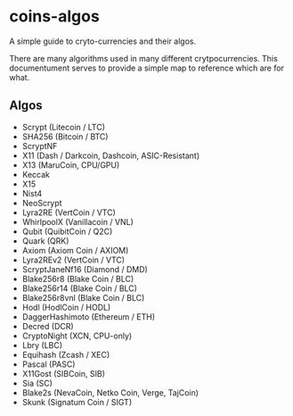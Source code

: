 # coins-algos

A simple guide to cryto-currencies and their algos.

There are many algorithms used in many different crytpocurrencies. This documentument serves to provide a simple map to reference which are for what. 

## Algos

- Scrypt (Litecoin / LTC)
- SHA256 (Bitcoin / BTC)
- ScryptNF
- X11 (Dash / Darkcoin, Dashcoin, ASIC-Resistant)
- X13 (MaruCoin, CPU/GPU)
- Keccak
- X15
- Nist4
- NeoScrypt
- Lyra2RE (VertCoin / VTC)
- WhirlpoolX (Vanillacoin / VNL)
- Qubit (QuibitCoin / Q2C)
- Quark (QRK)
- Axiom (Axiom Coin / AXIOM)
- Lyra2REv2 (VertCoin / VTC)
- ScryptJaneNf16 (Diamond / DMD)
- Blake256r8 (Blake Coin / BLC)
- Blake256r14 (Blake Coin / BLC)
- Blake256r8vnl (Blake Coin / BLC)
- Hodl (HodlCoin / HODL)
- DaggerHashimoto (Ethereum / ETH)
- Decred (DCR)
- CryptoNight (XCN, CPU-only)
- Lbry (LBC)
- Equihash (Zcash / XEC)
- Pascal (PASC)
- X11Gost (SIBCoin, SIB)
- Sia (SC)
- Blake2s (NevaCoin, Netko Coin, Verge, TajCoin)
- Skunk (Signatum Coin / SIGT)
